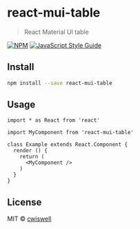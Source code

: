 # react-mui-table

> React Material UI table

[![NPM](https://img.shields.io/npm/v/react-mui-table.svg)](https://www.npmjs.com/package/react-mui-table) [![JavaScript Style Guide](https://img.shields.io/badge/code_style-standard-brightgreen.svg)](https://standardjs.com)

## Install

```bash
npm install --save react-mui-table
```

## Usage

```tsx
import * as React from 'react'

import MyComponent from 'react-mui-table'

class Example extends React.Component {
  render () {
    return (
      <MyComponent />
    )
  }
}
```

## License

MIT © [cwiswell](https://github.com/cwiswell)
